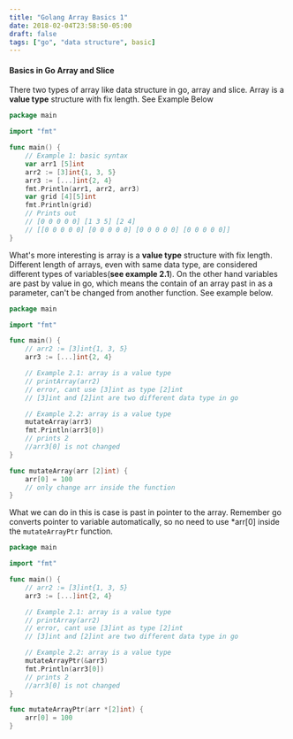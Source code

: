 ```yaml
---
title: "Golang Array Basics 1"
date: 2018-02-04T23:58:50-05:00
draft: false
tags: ["go", "data structure", basic]
---
```


#### Basics in Go Array and Slice

There two types of array like data structure in go, array and slice. Array is a **value type** structure with fix length. See Example Below

```go
package main

import "fmt"

func main() {
    // Example 1: basic syntax
    var arr1 [5]int
    arr2 := [3]int{1, 3, 5}
    arr3 := [...]int{2, 4}
    fmt.Println(arr1, arr2, arr3)
    var grid [4][5]int
    fmt.Println(grid)
    // Prints out
    // [0 0 0 0 0] [1 3 5] [2 4]
    // [[0 0 0 0 0] [0 0 0 0 0] [0 0 0 0 0] [0 0 0 0 0]]
}
```

What's more interesting is array is a **value type** structure with fix length. Different length of arrays, even with same data type, are considered different types of variables(__see example 2.1__). On the other hand variables are past by value in go, which means the contain of an array past in as a parameter, can't be changed from another function. See example below.

```go
package main

import "fmt"

func main() {
    // arr2 := [3]int{1, 3, 5}
    arr3 := [...]int{2, 4}

    // Example 2.1: array is a value type
    // printArray(arr2)
    // error, cant use [3]int as type [2]int
    // [3]int and [2]int are two different data type in go

    // Example 2.2: array is a value type
    mutateArray(arr3)
    fmt.Println(arr3[0])
    // prints 2
    //arr3[0] is not changed
}

func mutateArray(arr [2]int) {
    arr[0] = 100
    // only change arr inside the function
}
```

What we can do in this is case is past in pointer to the array. Remember go converts pointer to variable automatically, so no need to use *arr[0] inside the `mutateArrayPtr` function.

```go
package main

import "fmt"

func main() {
    // arr2 := [3]int{1, 3, 5}
    arr3 := [...]int{2, 4}

    // Example 2.1: array is a value type
    // printArray(arr2)
    // error, cant use [3]int as type [2]int
    // [3]int and [2]int are two different data type in go

    // Example 2.2: array is a value type
    mutateArrayPtr(&arr3)
    fmt.Println(arr3[0])
    // prints 2
    //arr3[0] is not changed
}

func mutateArrayPtr(arr *[2]int) {
    arr[0] = 100
}
```
